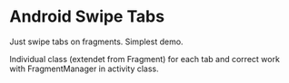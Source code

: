 Android Swipe Tabs
==========

Just swipe tabs on fragments. Simplest demo.

Individual class (extendet from Fragment) for each tab and correct work with FragmentManager in activity class.

